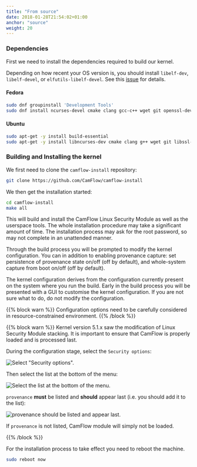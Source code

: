 ```yaml
---
title: "From source"
date: 2018-01-28T21:54:02+01:00
anchor: "source"
weight: 20
---
```


### Dependencies

First we need to install the dependencies required to build our kernel.

Depending on how recent your OS version is, you should install `libelf-dev`, `libelf-devel`, or `elfutils-libelf-devel`.
See this [issue](https://github.com/CamFlow/documentation/issues/3) for details.

#### Fedora

``` BASH
sudo dnf groupinstall 'Development Tools'
sudo dnf install ncurses-devel cmake clang gcc-c++ wget git openssl-devel zlib patch mosquitto bison flex ruby dwarves elfutils-libelf-devel
```

#### Ubuntu

``` BASH
sudo apt-get -y install build-essential
sudo apt-get -y install libncurses-dev cmake clang g++ wget git libssl-dev bc nano patch mosquitto bison flex ruby dwarves libelf-dev
```

### Building and Installing the kernel

We first need to clone the `camflow-install` repository:

``` BASH
git clone https://github.com/CamFlow/camflow-install
```

We then get the installation started:
``` BASH
cd camflow-install
make all
```

This will build and install the CamFlow Linux Security Module as well as the userspace tools. The whole installation procedure may take a significant amount of time. The installation process may ask for the root password, so may not complete in an unattended manner.

Through the build process you will be prompted to modify the kernel configuration.
You can in addition to enabling provenance capture: set persistence of provenance state on/off (off by default),
and whole-system capture from boot on/off (off by default).

The kernel configuration derives from the configuration currently present on the system where you run the build. Early in the build process you will be presented with a GUI to customise the kernel configuration. If you are not sure what to do, do not modify the configuration.

{{% block warn %}}
Configuration options need to be carefully considered in resource-constrained environment.
{{% /block %}}

{{% block warn %}}
Kernel version 5.1.x saw the modification of Linux Security Module stacking.
It is important to ensure that CamFlow is properly loaded and is processed last.

During the configuration stage, select the `Security options`:

![Select "Security options".](./images/security_options.png)

Then select the list at the bottom of the menu:

![Select the list at the bottom of the menu.](./images/list.png)

`provenance` **must** be listed and **should** appear last (i.e. you should add it to the list):

![provenance should be listed and appear last.](./images/last.png)

If `provenance` is not listed, CamFlow module will simply not be loaded.

{{% /block %}}

For the installation process to take effect you need to reboot the machine.

``` BASH
sudo reboot now
```
